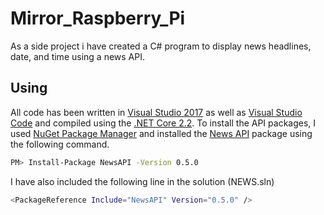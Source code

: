 # Mirror_Raspberry_Pi
As a side project i have created a C# program to display news headlines, date, and time using a news API.
## Using
All code has been written in [Visual Studio 2017](https://www.nuget.org/packages/NewsAPI/) as well as [Visual Studio Code](https://code.visualstudio.com/) and compiled using the [.NET Core 2.2](https://dotnet.microsoft.com/download/dotnet-framework/net472). To install the API packages, I used [NuGet Package Manager](https://www.nuget.org/) and installed the [News API](https://www.nuget.org/packages/NewsAPI/) package using the following command. 
```bash
PM> Install-Package NewsAPI -Version 0.5.0
```
I have also included the following line in the solution (NEWS.sln)
```bash
<PackageReference Include="NewsAPI" Version="0.5.0" />
```
